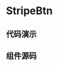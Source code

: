 <script setup>
  import StripeBtnA from './Components/StripeBtn/demo/index-a.vue'
  import StripeBtnB from './Components/StripeBtn/demo/index-b.vue'
</script>

# StripeBtn

<ContainerBox title="介绍">
  <template #desc>
  怀旧条纹加载
  </template>
</ContainerBox>

## 代码演示

<ContainerBox title="基础用法">
<template #desc>
在移动端部分浏览器可能会出现锯齿，PC 端正常，可自行调试
</template>

<div class="demo-box">
  <StripeBtnA />
</div>

<CodeBox>
  <template #codes>

    ```vue
    <script setup lang="ts">
    import { ref } from "vue";

    import LibStripeBtn from "../index.vue";

    const active = ref(false);
    const text = ref("删除");
    const bgColor = ref("#f56c6c");

    const handleClick = () => {
      active.value = true;
      text.value = "loading...";
      bgColor.value = "#67c23a";

      setTimeout(() => {
        bgColor.value = "#409eff";
        text.value = "创建";
        active.value = false;
      }, 2000);
    };
    </script>

    <template>
      <div class="demo">
        <LibStripeBtn v-model="active" :text="text" :bg-color="bgColor" @click="handleClick" />
      </div>
    </template>

    <style scoped>
    .demo {
      display: flex;
      justify-content: center;
      align-items: center;
      width: 100%;
      height: 100px;
    }
    </style>
    ```
  </template>
  </CodeBox>
</ContainerBox>

<ContainerBox title="深色">
  <div class="demo-box">
    <StripeBtnB />
  </div>

  <CodeBox>
  <template #codes>

    ```vue
    <script setup lang="ts">
    import { ref } from "vue";

    import LibStripeBtn from "../index.vue";

    const active = ref(false);
    const text = ref("删除");
    const bgColor = ref("#f56c6c");

    const fn = () => {
      text.value = "loading...";
      bgColor.value = "#67c23a";

      setTimeout(() => {
        bgColor.value = "#409eff";
        text.value = "创建";
        active.value = false;
      }, 2000);
    };
    </script>

    <template>
      <div class="demo">
        <LibStripeBtn
          v-model="active"
          :text="text"
          :bg-color="bgColor"
          theme="black"
          color="black"
          @click="fn"
        />
      </div>
    </template>

    <style scoped>
    .demo {
      display: flex;
      justify-content: center;
      align-items: center;
      width: 100%;
      height: 100px;
    }
    </style>
    ```
  </template>
  </CodeBox>
</ContainerBox>

## 组件源码

<ContainerBox>
  <CodeBox>
  <template #codes>

  ```vue
  <script setup lang="ts">
  import { onMounted, ref } from "vue";

  interface Props {
    /** 蒙版色 */
    theme?: "white" | "black";
    /** 文字颜色 */
    color?: string;
    /** 按钮上的文字 */
    text: string;
    /** 背景色 */
    bgColor: string;
  }

  withDefaults(defineProps<Props>(), {
    theme: "white",
    color: "#fff",
  });

  /** 是否显示条纹 */
  const modelValue = defineModel<boolean>({ required: true });

  const themeColor = {
    white:
      "repeating-linear-gradient(123deg, rgba(255, 255, 255, 0.75) 5px,rgba(255, 255, 255, 0.75) 1em,rgb(255, 255, 255) calc(1em - 1px),rgb(255, 255, 255) 2em)",
    black:
      "repeating-linear-gradient(123deg, rgba(0, 0, 0, 0.85) 0px,rgba(0, 0, 0, 0.85) 1em,rgb(0, 0, 0) calc(1em - 1px), rgb(0, 0, 0) 2em)",
  };

  const stripeBtnRef = ref<HTMLElement>();

  /** @description 是否显示条纹 */
  const handleStripe = () => {
    modelValue.value = true;
  };

  onMounted(() => {
    stripeBtnRef.value!.style.setProperty("--height", stripeBtnRef.value!.offsetHeight + "px");
  });
  </script>

  <template>
    <div
      ref="stripeBtnRef"
      class="stripe-btn"
      :style="{ backgroundColor: bgColor, color: color }"
      @click="handleStripe"
    >
      <span>{{ text }}</span>
      <div
        v-show="modelValue"
        class="stripe"
        :style="{
          backgroundImage: themeColor[theme],
        }"
      ></div>
    </div>
  </template>

  <style scoped lang="less">
  .stripe-btn {
    --height: 0;

    position: relative;
    overflow: hidden;
    padding: 0.75em 1.5em;
    border-radius: 0.5em;
    font-size: 25px;
    cursor: pointer;
    user-select: none;

    .stripe {
      position: absolute;
      top: 0;
      left: 0;
      width: 100%;
      height: 100%;
      background-position: 0 0;
      background-size: calc(var(--height) - 0.625em) var(--height);
      animation: grow 0.5s linear infinite;
      opacity: 0.35;

      @keyframes grow {
        0% {
          background-position: 0 0;
        }

        100% {
          background-position: calc(var(--height) - 0.7em) 0;
        }
      }
    }
  }
  </style>
  ```
  </template>
  </CodeBox>

</ContainerBox>